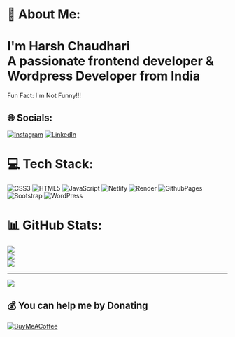 # 💫 About Me:
# I'm Harsh Chaudhari<br>A passionate frontend developer & Wordpress Developer from India <br>
Fun Fact: I'm Not Funny!!!

## 🌐 Socials:
[![Instagram](https://img.shields.io/badge/Instagram-%23E4405F.svg?logo=Instagram&logoColor=white)](https://instagram.com/https://instagram.com/fizzy_the_foo) [![LinkedIn](https://img.shields.io/badge/LinkedIn-%230077B5.svg?logo=linkedin&logoColor=white)](https://linkedin.com/in/https://linkedin.com/in/harsh-chaudhari-web) 

# 💻 Tech Stack:
![CSS3](https://img.shields.io/badge/css3-%231572B6.svg?style=for-the-badge&logo=css3&logoColor=white) ![HTML5](https://img.shields.io/badge/html5-%23E34F26.svg?style=for-the-badge&logo=html5&logoColor=white) ![JavaScript](https://img.shields.io/badge/javascript-%23323330.svg?style=for-the-badge&logo=javascript&logoColor=%23F7DF1E) ![Netlify](https://img.shields.io/badge/netlify-%23000000.svg?style=for-the-badge&logo=netlify&logoColor=#00C7B7) ![Render](https://img.shields.io/badge/Render-%46E3B7.svg?style=for-the-badge&logo=render&logoColor=white) ![GithubPages](https://img.shields.io/badge/github%20pages-121013?style=for-the-badge&logo=github&logoColor=white) ![Bootstrap](https://img.shields.io/badge/bootstrap-%238511FA.svg?style=for-the-badge&logo=bootstrap&logoColor=white) ![WordPress](https://img.shields.io/badge/WordPress-%23117AC9.svg?style=for-the-badge&logo=WordPress&logoColor=white)
# 📊 GitHub Stats:
![](https://github-readme-stats.vercel.app/api?username=harsh-chaudhari-web&theme=flag-india&hide_border=false&include_all_commits=false&count_private=false)<br/>
![](https://github-readme-streak-stats.herokuapp.com/?user=harsh-chaudhari-web&theme=flag-india&hide_border=false)<br/>
![](https://github-readme-stats.vercel.app/api/top-langs/?username=harsh-chaudhari-web&theme=flag-india&hide_border=false&include_all_commits=false&count_private=false&layout=compact)

---
[![](https://visitcount.itsvg.in/api?id=harsh-chaudhari-web&icon=0&color=0)](https://visitcount.itsvg.in)

  ## 💰 You can help me by Donating
  [![BuyMeACoffee](https://img.shields.io/badge/Buy%20Me%20a%20Coffee-ffdd00?style=for-the-badge&logo=buy-me-a-coffee&logoColor=black)](https://buymeacoffee.com/https://www.buymeacoffee.com/https://www.buymeacoffee.com/itheit0805u) 

  
<!-- Proudly created with GPRM ( https://gprm.itsvg.in ) -->
